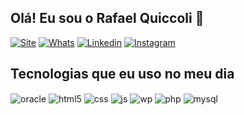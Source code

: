 ## Olá! Eu sou o Rafael Quiccoli 👋

[![Site](https://img.shields.io/website?label=quiccoli.com&style=for-the-badge&url=https://quiccoli.com/)](https://quiccoli.com)
[![Whats](https://img.shields.io/badge/WhatsApp-25D366?style=for-the-badge&logo=whatsapp&logoColor=white)](https://whats.quiccoli.com)
[![Linkedin](https://img.shields.io/badge/LinkedIn-0077B5?style=for-the-badge&logo=linkedin&logoColor=white)](https://www.linkedin.com/in/quiccoli/)
[![Instagram](https://img.shields.io/badge/Instagram-E4405F?style=for-the-badge&logo=instagram&logoColor=white)](https://instagram.com/rafael.quiccoli)
<br/>

## Tecnologias que eu uso no meu dia

<div style="display: inline_block">
  <img align="center" alt="oracle" src="https://img.shields.io/badge/Oracle-F80000?style=for-the-badge&logo=Oracle&logoColor=white" />
  <img align="center" alt="html5" src="https://img.shields.io/badge/HTML5-E34F26?style=for-the-badge&logo=html5&logoColor=white" />
  <img align="center" alt="css" src="https://img.shields.io/badge/CSS3-1572B6?style=for-the-badge&logo=css3&logoColor=white" />
  <img align="center" alt="js" src="https://img.shields.io/badge/JavaScript-F7DF1E?style=for-the-badge&logo=javascript&logoColor=black" />
  <img align="center" alt="wp" src="https://img.shields.io/badge/Wordpress-21759B?style=for-the-badge&logo=wordpress&logoColor=white" />  
  <img align="center" alt="php" src="https://img.shields.io/badge/PHP-777BB4?style=for-the-badge&logo=php&logoColor=white" />  
  <img align="center" alt="mysql" src="https://img.shields.io/badge/MySQL-00000F?style=for-the-badge&logo=mysql&logoColor=white" />    
</div><br/>

<!--

![Fraga GitHub stats](https://github-readme-stats.vercel.app/api?username=devfraga&show_icons=true&theme=dracula&count_private=true)

**quiccoli/quiccoli** is a ✨ _special_ ✨ repository because its `README.md` (this file) appears on your GitHub profile.

Here are some ideas to get you started:

- 🔭 I’m currently working on ...
- 🌱 I’m currently learning ...
- 👯 I’m looking to collaborate on ...
- 🤔 I’m looking for help with ...
- 💬 Ask me about ...
- 📫 How to reach me: ...
- 😄 Pronouns: ...
- ⚡ Fun fact: ...
-->
